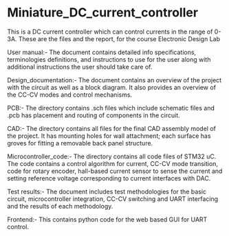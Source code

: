 # Miniature_DC_current_controller
This is a DC current controller which can control currents in the range of 0-3A. These are the files and the report, for the course Electronic Design Lab

User manual:-  The document contains detailed info specifications, terminologies definitions, and instructions to use for the user along with additional instructions the user should take care of.

Design_documentation:- The document contains an overview of the project with the circuit as well as a block diagram. It also provides an overview of the CC-CV modes and control mechanisms.

PCB:- The directory contains .sch files which include schematic files and .pcb has placement and routing of components in the circuit.

CAD:- The directory contains all files for the final CAD assembly model of the project. It has mounting holes for wall attachment; each surface has groves for fitting a removable back panel structure.

Microcontroller_code:- The directory contains all code files of STM32 uC. The code contains a control algorithm for current, CC-CV mode transition, code for rotary encoder, hall-based current sensor to sense the current and setting reference voltage corresponding to current interfaces with DAC.

Test results:- The document includes test methodologies for the basic circuit, microcontroller integration, CC-CV switching and UART interfacing and the results of each methodology.

Frontend:- This contains python code for the web based GUI for UART control.
